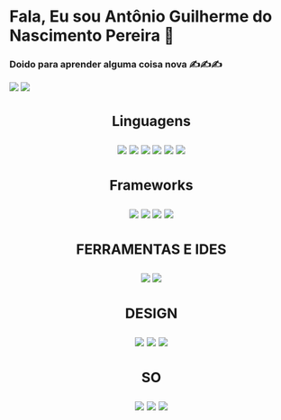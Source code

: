 <h1>Fala, Eu sou Antônio Guilherme do Nascimento Pereira 👋️</h1>

<h3>Doido para aprender alguma coisa nova ✍️✍️✍️</h3>

<a href="https://www.linkedin.com/in/ant%C3%B4nio-guilherme-1b0244191/"><img src="https://img.shields.io/badge/Ant%C3%B4nio%20Guilherme%20-%230A66C2?logo=Linkedin&style=flat-square" /></a>
<a href="https://mail.google.com/mail/u/0/#inbox?compose=CllgCJNsvPhFcFdSjHMWNgSZqZhsgTKNLfMvMQsdpZlBJwdLNMjVgdShDRmWTrJqFpdbDdzWPmL"><img src="https://img.shields.io/badge/antonioguilhermeinfo@gmail.com-%23EA4335?logo=Gmail&style=flat-square&logoColor=white" /></a>

<h2>
<div id="techs" align="center">
    <H3> Linguagens </H3>
    <div>
       <img src="https://img.shields.io/badge/GOLAND%205-%23E34F26?logo=goland&style=for-the-badge&logoColor=white">
       <img src="https://img.shields.io/badge/JavaScript-%23F7DF1E?logo=JavaScript&style=for-the-badge&logoColor=gray">
       <img src="https://img.shields.io/badge/TypeScript-%233178C6?logo=TypeScript&style=for-the-badge&logoColor=white">
       <img src="https://img.shields.io/badge/RUBY%205-%23E34F26?logo=ruby&style=for-the-badge&logoColor=white">
       <img src="https://img.shields.io/badge/PYTHON%203-%23E34F26?logo=python&style=for-the-badge&logoColor=white">
       <img src="https://img.shields.io/badge/DART%203-%23E34F26?logo=dart&style=for-the-badge&logoColor=white">
    </div>
     <H3> Frameworks </H3>
     <div>
        <img src="https://img.shields.io/badge/ReactJS-%2361DAFB?logo=React&style=for-the-badge&logoColor=black">
        <img src="https://img.shields.io/badge/NodeJS-%23339933?logo=Node.js&style=for-the-badge&logoColor=white">
        <img src="https://img.shields.io/badge/Flutter-%FFFFFF?logo=Flutter&style=for-the-badge&logoColor=white">
        <img src="https://img.shields.io/badge/RAILS%203-%23E34F26?logo=rubyonrails&style=for-the-badge&logoColor=white">
     </div>
     <H3> FERRAMENTAS E IDES </H3>
     <div>
       <img src="https://img.shields.io/badge/Vscode-%23007ACC?logo=VisualStudioCode&style=for-the-badge&logoColor=white">
       <img src="https://img.shields.io/badge/Insomnia-%235849BE?logo=Insomnia&style=for-the-badge&logoColor=white">
     </div>
     <H3> DESIGN </H3>
     <div>
       <img src="https://img.shields.io/badge/FIGMA%203-%23E34F26?logo=figma&style=for-the-badge&logoColor=white">
       <img src="https://img.shields.io/badge/PHOTOSHOP%203-%23E34F26?logo=adobephotoshop&style=for-the-badge&logoColor=white">
       <img src="https://img.shields.io/badge/ILUSTRATOR%203-%23E34F26?logo=adobeillustrator&style=for-the-badge&logoColor=white">
     </div>
      <H3> SO </H3>
     <div>
       <img src="https://img.shields.io/badge/Linux-%23FCC624?logo=Linux&style=for-the-badge&logoColor=black">
       <img src="https://img.shields.io/badge/MAC%20OS%20-%23E34F26?logo=macos&style=for-the-badge&logoColor=white">
       <img src="https://img.shields.io/badge/WINDOWS%20OS%20-%23E34F26?logo=windows&style=for-the-badge&logoColor=white">       
     </div>
</div>
</h2><br>
